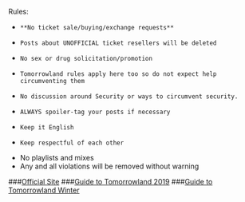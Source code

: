 Rules:

*     **No ticket sale/buying/exchange requests**
*     Posts about UNOFFICIAL ticket resellers will be deleted
*     No sex or drug solicitation/promotion
*     Tomorrowland rules apply here too so do not expect help circumventing them
*     No discussion around Security or ways to circumvent security.
*     ALWAYS spoiler-tag your posts if necessary
*     Keep it English
*     Keep respectful of each other
* No playlists and mixes
* Any and all violations will be removed without warning

###[Official Site](http://www.tomorrowland.com/)
###[Guide to Tomorrowland 2019](https://www.reddit.com/r/Tomorrowland/comments/94mjrn/guide_to_tomorrowland_2019/)
###[Guide to Tomorrowland Winter](https://old.reddit.com/r/Tomorrowland/comments/95aczf/guide_to_tomorrowland_winter/)
